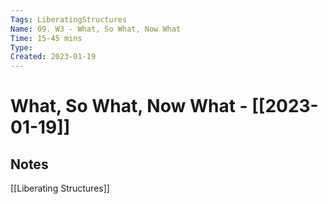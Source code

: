 ```yaml
---
Tags: LiberatingStructures
Name: 09. W3 - What, So What, Now What
Time: 15-45 mins
Type: 
Created: 2023-01-19
---
```

# What, So What, Now What - [[2023-01-19]]
## Notes
[[Liberating Structures]]
